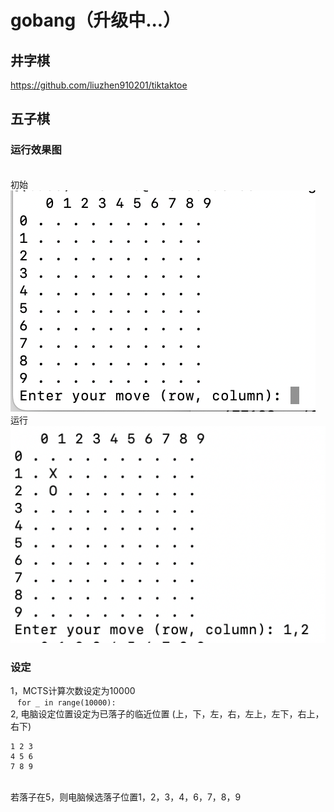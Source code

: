 # gobang（升级中...）
## 井字棋
https://github.com/liuzhen910201/tiktaktoe
## 五子棋
### 运行效果图
<br>初始<br>
![](https://github.com/liuzhen910201/gobang/blob/main/gobang1.png)
<br>
运行
<br>
![](https://github.com/liuzhen910201/gobang/blob/main/gobang2.png)

### 设定
1，MCTS计算次数设定为10000
<br>
  ```
for _ in range(10000):
  ```
 <br>
2, 电脑设定位置设定为已落子的临近位置 (上，下，左，右，左上，左下，右上，右下)
```
1 2 3
4 5 6
7 8 9
```
 <br>
若落子在5，则电脑候选落子位置1，2，3，4，6，7，8，9
